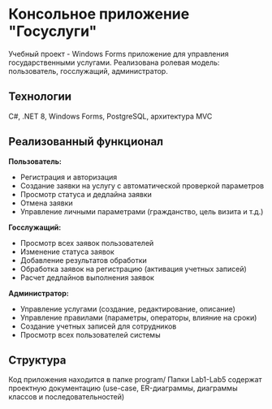 # Консольное приложение "Госуслуги"

Учебный проект - Windows Forms приложение для управления государственными услугами.
Реализована ролевая модель: пользователь, госслужащий, администратор.

## Технологии
C#, .NET 8, Windows Forms, PostgreSQL, архитектура MVC

## Реализованный функционал

**Пользователь:**
- Регистрация и авторизация
- Создание заявки на услугу с автоматической проверкой параметров
- Просмотр статуса и дедлайна заявки
- Отмена заявки
- Управление личными параметрами (гражданство, цель визита и т.д.)

**Госслужащий:**
- Просмотр всех заявок пользователей
- Изменение статуса заявок
- Добавление результатов обработки
- Обработка заявок на регистрацию (активация учетных записей)
- Расчет дедлайнов выполнения заявок

**Администратор:**
- Управление услугами (создание, редактирование, описание)
- Управление правилами (параметры, операторы, влияние на сроки)
- Создание учетных записей для сотрудников
- Просмотр всех пользователей системы

## Структура
Код приложения находится в папке program/
Папки Lab1-Lab5 содержат проектную документацию (use-case, ER-диаграммы, диаграммы классов и последовательностей)

